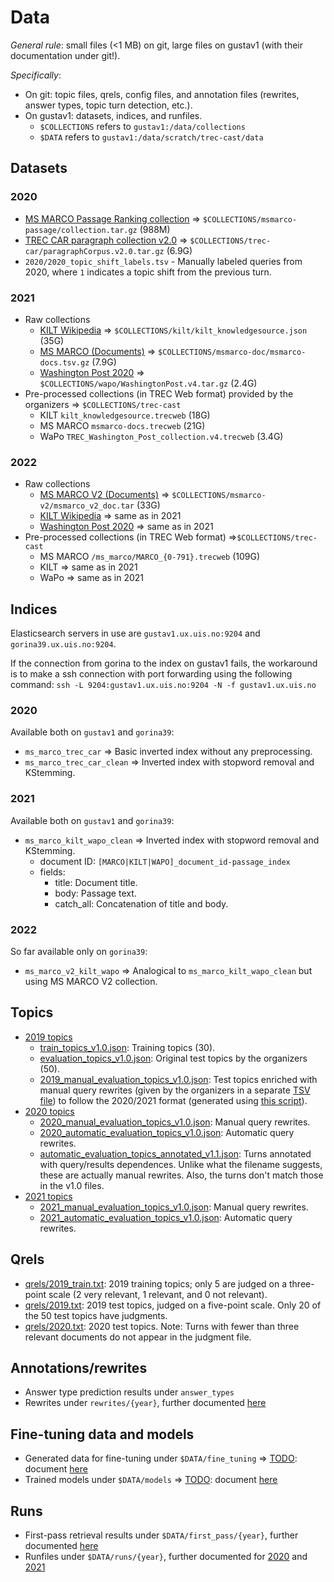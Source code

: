 # Data

*General rule*: small files (<1 MB) on git, large files on gustav1 (with their documentation under git!). 

*Specifically*: 
  * On git: topic files, qrels, config files, and annotation files (rewrites, answer types, topic turn detection, etc.).
  * On gustav1: datasets, indices, and runfiles.
    - `$COLLECTIONS` refers to `gustav1:/data/collections`
    - `$DATA` refers to `gustav1:/data/scratch/trec-cast/data`

## Datasets

### 2020

  * [MS MARCO Passage Ranking collection](https://github.com/microsoft/MSMARCO-Passage-Ranking) => `$COLLECTIONS/msmarco-passage/collection.tar.gz` (988M)  
  * [TREC CAR paragraph collection v2.0](http://trec-car.cs.unh.edu/datareleases/) => `$COLLECTIONS/trec-car/paragraphCorpus.v2.0.tar.gz` (6.9G)
  * `2020/2020_topic_shift_labels.tsv` - Manually labeled queries from 2020, where `1` indicates a topic shift from the previous turn.

### 2021

  * Raw collections
    - [KILT Wikipedia](https://github.com/facebookresearch/KILT/) => `$COLLECTIONS/kilt/kilt_knowledgesource.json` (35G)
    - [MS MARCO (Documents)](https://github.com/microsoft/MSMARCO-Document-Ranking) => `$COLLECTIONS/msmarco-doc/msmarco-docs.tsv.gz` (7.9G)
    - [Washington Post 2020](https://trec.nist.gov/data/wapost/) => `$COLLECTIONS/wapo/WashingtonPost.v4.tar.gz` (2.4G)
  * Pre-processed collections (in TREC Web format) provided by the organizers => `$COLLECTIONS/trec-cast`
    - KILT `kilt_knowledgesource.trecweb` (18G)
    - MS MARCO `msmarco-docs.trecweb` (21G)
    - WaPo `TREC_Washington_Post_collection.v4.trecweb` (3.4G)

### 2022
  * Raw collections
    - [MS MARCO V2 (Documents)](https://microsoft.github.io/msmarco/TREC-Deep-Learning-2021#document-ranking-dataset) => `$COLLECTIONS/msmarco-v2/msmarco_v2_doc.tar` (33G)
    - [KILT Wikipedia](https://github.com/facebookresearch/KILT/) => same as in 2021
    - [Washington Post 2020](https://trec.nist.gov/data/wapost/) => same as in 2021
  * Pre-processed collections (in TREC Web format) =>`$COLLECTIONS/trec-cast`
    - MS MARCO `/ms_marco/MARCO_{0-791}.trecweb` (109G)
    - KILT => same as in 2021
    - WaPo => same as in 2021

## Indices

Elasticsearch servers in use are `gustav1.ux.uis.no:9204` and `gorina39.ux.uis.no:9204`.

If the connection from gorina to the index on gustav1 fails, the workaround is to make a ssh connection with port forwarding using the following command:
`ssh -L 9204:gustav1.ux.uis.no:9204 -N -f gustav1.ux.uis.no`

### 2020

Available both on `gustav1` and `gorina39`:
  * `ms_marco_trec_car` => Basic inverted index without any preprocessing.
  * `ms_marco_trec_car_clean` => Inverted index with stopword removal and KStemming.

### 2021

Available both on `gustav1` and `gorina39`:
  * `ms_marco_kilt_wapo_clean` => Inverted index with stopword removal and KStemming.
    - document ID: `[MARCO|KILT|WAPO]_document_id-passage_index`
    - fields: 
      - title: Document title.
      - body: Passage text.
      - catch_all: Concatenation of title and body.

### 2022

So far available only on `gorina39`:
  * `ms_marco_v2_kilt_wapo` => Analogical to `ms_marco_kilt_wapo_clean` but using MS MARCO V2 collection. 

## Topics

  * [2019 topics](topics/2019)
    - [train_topics_v1.0.json](topics/2019/train_topics_v1.0.json): Training topics (30).
    - [evaluation_topics_v1.0.json](data/topics/2019/evaluation_topics_v1.0.json): Original test topics by the organizers (50).
    - [2019_manual_evaluation_topics_v1.0.json](topics/2019/2019_manual_evaluation_topics_v1.0.json): Test topics enriched with manual query rewrites (given by the organizers in a separate [TSV file](data/topics/2019/evaluation_topics_annotated_resolved_v1.0.tsv)) to follow the 2020/2021 format (generated using [this script](treccast/core/util/topics/create_2019_topics_file.py)).
  * [2020 topics](topics/2020)
    - [2020_manual_evaluation_topics_v1.0.json](topics/2020/2020_manual_evaluation_topics_v1.0.json): Manual query rewrites.
    - [2020_automatic_evaluation_topics_v1.0.json](topics/2020/2020_automatic_evaluation_topics_v1.0.json): Automatic query rewrites.
    - [automatic_evaluation_topics_annotated_v1.1.json](topics/2020/automatic_evaluation_topics_annotated_v1.1.json): Turns annotated with query/results dependences. Unlike what the filename suggests, these are actually manual rewrites. Also, the turns don't match those in the v1.0 files.
  * [2021 topics](topics/2021)
    - [2021_manual_evaluation_topics_v1.0.json](topics/2021/2021_manual_evaluation_topics_v1.0.json): Manual query rewrites.
    - [2021_automatic_evaluation_topics_v1.0.json](topics/2021/2021_automatic_evaluation_topics_v1.0.json): Automatic query rewrites.

## Qrels

  * [qrels/2019_train.txt](qrels/2019_train.txt): 2019 training topics; only 5 are judged on a three-point scale (2 very relevant, 1 relevant, and 0 not relevant).
  * [qrels/2019.txt](qrels/2019.txt): 2019 test topics, judged on a five-point scale. Only 20 of the 50 test topics have judgments.
  * [qrels/2020.txt](qrels/2020.txt): 2020 test topics. Note: Turns with fewer than three relevant documents do not appear in the judgment file.

## Annotations/rewrites

  * Answer type prediction results under `answer_types`
  * Rewrites under `rewrites/{year}`, further documented [here](rewrites/README.md)  

## Fine-tuning data and models
 
  * Generated data for fine-tuning under `$DATA/fine_tuning` => [TODO](https://github.com/iai-group/trec-cast-2021/issues/162): document [here](fine_tuning/README.md)  
  * Trained models under `$DATA/models` => [TODO](https://github.com/iai-group/trec-cast-2021/issues/163): document [here](models/README.md)

## Runs

  * First-pass retrieval results under `$DATA/first_pass/{year}`, further documented [here](first_pass/README.md)   
  * Runfiles under `$DATA/runs/{year}`, further documented for [2020](runs/2020/README.md) and [2021](runs/2021/README.md)
